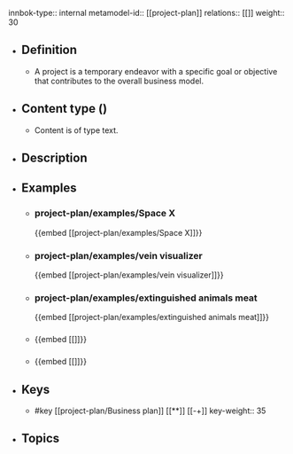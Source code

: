 innbok-type:: internal
metamodel-id:: [[project-plan]]
relations:: [[]]
weight:: 30

- ## Definition
  - A project is a temporary endeavor with a specific goal or objective that contributes to the overall business model.
- ## Content type ()
  - Content is of type text.
  
- ## Description
- ## Examples
  - ### project-plan/examples/Space X
    {{embed [[project-plan/examples/Space X]]}}
  - ### project-plan/examples/vein visualizer
    {{embed [[project-plan/examples/vein visualizer]]}}
  - ### project-plan/examples/extinguished animals meat
    {{embed [[project-plan/examples/extinguished animals meat]]}}
  - ### 
    {{embed [[]]}}
  - ### 
    {{embed [[]]}}
  
- ## Keys
  - #key [[project-plan/Business plan]] [[**]] [[-+]]
    key-weight:: 35
- ## Topics
  

